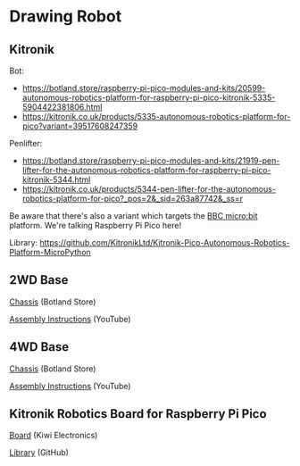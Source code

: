 # Drawing Robot

## Kitronik

Bot:

- https://botland.store/raspberry-pi-pico-modules-and-kits/20599-autonomous-robotics-platform-for-raspberry-pi-pico-kitronik-5335-5904422381806.html
- https://kitronik.co.uk/products/5335-autonomous-robotics-platform-for-pico?variant=39517608247359

Penlifter:

- https://botland.store/raspberry-pi-pico-modules-and-kits/21919-pen-lifter-for-the-autonomous-robotics-platform-for-raspberry-pi-pico-kitronik-5344.html
- https://kitronik.co.uk/products/5344-pen-lifter-for-the-autonomous-robotics-platform-for-pico?_pos=2&_sid=263a87742&_ss=r

Be aware that there's also a variant which targets the [BBC micro:bit](https://microbit.org) platform. We're talking Raspberry Pi Pico here!

Library: https://github.com/KitronikLtd/Kitronik-Pico-Autonomous-Robotics-Platform-MicroPython

## 2WD Base

[Chassis](https://botland.store/chassis-for-robots/7243-chassis-round-2wd-robot-chassis-with-dc-motor-5904422310028.html) (Botland Store)

[Assembly Instructions](https://youtu.be/R3MvNrHvl0E) (YouTube)

## 4WD Base

[Chassis](https://botland.store/chassis-for-robots/7289-chassis-rectangle-4wd-4-wheel-robot-chassis-with-5904422310127.html) (Botland Store)

[Assembly Instructions](https://youtu.be/dJszq4B5T5M) (YouTube)

## Kitronik Robotics Board for Raspberry Pi Pico

[Board](https://www.kiwi-electronics.com/en/brand-kitronik/kitronik-robotics-board-for-raspberry-pi-pico-10605) (Kiwi Electronics)

[Library](https://github.com/KitronikLtd/Kitronik-Pico-Robotics-Board-MicroPython) (GitHub)
